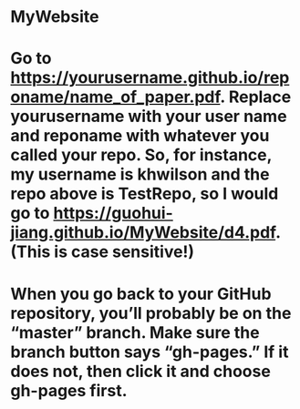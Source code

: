 # MyWebsite
# Go to https://yourusername.github.io/reponame/name_of_paper.pdf. Replace yourusername with your user name and reponame with whatever you called your repo. So, for instance, my username is khwilson and the repo above is TestRepo, so I would go to https://guohui-jiang.github.io/MyWebsite/d4.pdf. (This is case sensitive!)
# When you go back to your GitHub repository, you’ll probably be on the “master” branch. Make sure the branch button says “gh-pages.” If it does not, then click it and choose gh-pages first.
